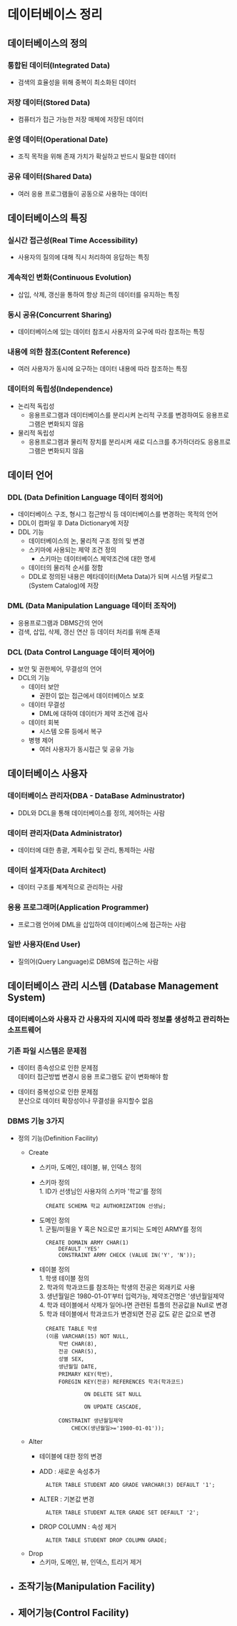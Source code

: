 # 데이터베이스 정리

## 데이터베이스의 정의
### 통합된 데이터(Integrated Data) 
- 검색의 효율성을 위해 중복이 최소화된 데이터

### 저장 데이터(Stored Data)
- 컴퓨터가 접근 가능한 저장 매체에 저장된 데이터

### 운영 데이터(Operational Date)
- 조직 목적을 위해 존재 가치가 확실하고 반드시 필요한 데이터

### 공유 데이터(Shared Data)
- 여러 응용 프로그램들이 공동으로 사용하는 데이터

## 데이터베이스의 특징
### 실시간 접근성(Real Time Accessibility)
- 사용자의 질의에 대해 직시 처리하여 응답하는 특징

### 계속적인 변화(Continuous Evolution)
- 삽입, 삭제, 갱신을 통하여 항상 최근의 데이터를 유지하는 특징

### 동시 공유(Concurrent Sharing)
- 데이터베이스에 있는 데이터 참조시 사용자의 요구에 따라 참조하는 특징

### 내용에 의한 참조(Content Reference)
- 여러 사용자가 동시에 요구하는 데이터 내용에 따라 참조하는 특징

### 데이터의 독립성(Independence)
- 논리적 독립성
    - 응용프로그램과 데이터베이스를 분리시켜 논리적 구조를 변경하여도 응용프로그램은 변화되지 않음
- 물리적 독립성
    - 응용프로그램과 물리적 장치를 분리시켜 새로 디스크를 추가하더라도 응용프로그램은 변화되지 않음

## 데이터 언어
### DDL (Data Definition Language 데이터 정의어)
- 데이터베이스 구조, 형시그 접근방식 등 데이터베이스를 변경하는 목적의 언어
- DDL이 컴파일 후 Data Dictionary에 저장
- DDL 기능
    - 데이터베이스의 논, 물리적 구조 정의 및 변경
    - 스키마에 사용되는 제약 조건 정의
        - 스키마는 데이터베이스 제약조건에 대한 명세
    - 데이터의 물리적 순서를 정함
    - DDL로 정의된 내용은 메타데이터(Meta Data)가 되며 시스템 카탈로그(System Catalog)에 저장

### DML (Data Manipulation Language 데이터 조작어)
- 응용프로그램과 DBMS간의 언어
- 검색, 삽입, 삭제, 갱신 연산 등 데이터 처리를 위해 존재

### DCL (Data Control Language 데이터 제어어)
- 보안 및 권한제어, 무결성의 언어
- DCL의 기능
    - 데이터 보안
        - 권한이 없는 접근에서 데이터베이스 보호
    - 데이터 무결성
        - DML에 대하여 데이터가 제약 조건에 검사
    - 데이터 회복
        - 시스템 오류 등에서 복구
    - 병행 제어
        - 여러 사용자가 동시접근 및 공유 가능

## 데이터베이스 사용자
### 데이터베이스 관리자(DBA - DataBase Adminustrator)
- DDL와 DCL을 통해 데이터베이스를 정의, 제어하는 사람

### 데이터 관리자(Data Administrator)
- 데이터에 대한 총괄, 계획수립 및 관리, 통제하는 사람

### 데이터 설계자(Data Architect)
- 데이터 구조를 쳬계적으로 관리하는 사람

### 응용 프로그래머(Application Programmer)
- 프로그램 언어에 DML을 삽입하여 데이터베이스에 접근하는 사람

### 일반 사용자(End User)
- 질의어(Query Language)로 DBMS에 접근하는 사람

## 데이터베이스 관리 시스템 (Database Management System)
### 데이터베이스와 사용자 간 사용자의 지시에 따라 정보를 생성하고 관리하는 소프트웨어

### 기존 파일 시스템은 문제점
- 데이터 종속성으로 인한 문제점
<br> 데이터 접근방법 변경시 응용 프로그램도 같이 변화해야 함

- 데이터 중복성으로 인한 문제점
<br> 분산으로 데이터 확장성이나 무결성을 유지할수 없음

### DBMS 기능 3가지
- 정의 기능(Definition Facility)
    - Create
        - 스키마, 도메인, 테이블, 뷰, 인덱스 정의
        - 스키마 정의
        <br> 1. ID가 선생님인 사용자의 스키마 '학교'를 정의
        
                CREATE SCHEMA 학교 AUTHORIZATION 선생님;

        - 도메인 정의
        <br> 1. 군필/미필을 Y 혹은 N으로만 표기되는 도메인 ARMY를 정의

                CREATE DOMAIN ARMY CHAR(1)  
                    DEFAULT 'YES'
                    CONSTRAINT ARMY CHECK (VALUE IN('Y', 'N'));

        - 테이블 정의
        <br> 1. 학생 테이블 정의
        <br> 2. 학과의 학과코드를 참조하는 학생의 전공은 외래키로 사용
        <br> 3. 생년월일은 1980-01-01'부터 입력가능, 제약조건명은 '생년월일제약
        <br> 4. 학과 테이블에서 삭제가 일어나면 관련된 튜플의 전공값을 Null로 변경
        <br> 5. 학과 테이블에서 학과코드가 변경되면 전공 값도 같은 값으로 변경
            
                CREATE TABLE 학생 
                (이름 VARCHAR(15) NOT NULL,
                    학번 CHAR(8),
                    전공 CHAR(5),
                    성별 SEX,
                    생년월일 DATE,
                    PRIMARY KEY(학번),
                    FOREGIN KEY(전공) REFERENCES 학과(학과코드)

                            ON DELETE SET NULL

                            ON UPDATE CASCADE,

                    CONSTRAINT 생년월일제약
                        CHECK(생년월일>='1980-01-01'));

    - Alter
        - 테이블에 대한 정의 변경
        - ADD : 새로운 속성추가
                
                ALTER TABLE STUDENT ADD GRADE VARCHAR(3) DEFAULT '1';
        - ALTER : 기본값 변경

                ALTER TABLE STUDENT ALTER GRADE SET DEFAULT '2';
        - DROP COLUMN : 속성 제거

                ALTER TABLE STUDENT DROP COLUMN GRADE;
    - Drop
        - 스키마, 도메인, 뷰, 인덱스, 트리거 제거


- 조작기능(Manipulation Facility)
    - 
- 제어기능(Control Facility)
    - 


